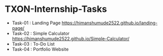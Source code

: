 # TXON-Internship-Tasks
-	Task-01 : Landing Page           https://himanshumude2522.github.io/landing-page/
-	Task-02 : Simple Calculator      https://himanshumude2522.github.io/Simple-Calculator/
-	Task-03 : To-Do List                 
-	Task-04 : Portfolio Website       
